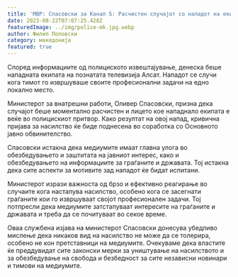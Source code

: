 ```yaml
---
title: 'МВР: Спасовски за Канал 5: Расчистен случајот со нападот на екипата на Алсат, не смее да има насилство врз граѓаните кои работат во интерес на државата - 22 АВГУСТ 2023'
date: 2023-08-22T07:07:25.428Z
featuredImage: ../img/police-mk.jpg.webp
author: Филип Поповски
category: македонија
featured: true
---
```

Според информациите од полициското извештајување, денеска беше нападната екипата на познатата телевизија Алсат. Нападот се случи кога тимот го извршуваше своите професионални задачи на едно локално место.

Министерот за внатрешни работи, Оливер Спасовски, призна дека случајот беше моментално расчистен и лицето кое нападнало екипата е веќе во полицискиот притвор. Како резултат на овој напад, кривична пријава за насилство ќе биде поднесена во соработка со Основното јавно обвинителство.

Спасовски истакна дека медиумите имаат главна улога во обезбедувањето и заштитата на јавниот интерес, како и обезбедувањето на информациите за граѓаните и државата. Тој истакна дека сите аспекти за мотивите зад нападот ќе бидат испитани.

Министерот изрази важноста од брзо и ефективно реагирање во случаите кога настапува насилство, особено кога се засегнати граѓаните кои го извршуваат својот професионален задачи. Тој потпресли дека медиумите затстапуваат интересите на граѓаните и државата и треба да се почитуваат во секое време.

Оваа службена изјава на министерот Спасовски донесува убедливо мислење дека никаков вид на насилство не може да се толерира, особено не кон претставници на медиумите. Очекуваме дека властите ќе преддувидат сите законски мерки за уништување на насилството и за обезбедување на свобода и безбедност за сите независни новинари и тимови на медиумите.
